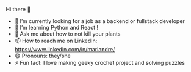 Hi there 👋


- 🔭 I’m currently looking for a job as a backend or fullstack developer
- 🌱 I’m learning Python and React !
- 💬 Ask me about how to not kill your plants
- 📫 How to reach me on LinkedIn: https://www.linkedin.com/in/marlandre/
- 😄 Pronouns: they/she
- ⚡ Fun fact: I love making geeky crochet project and solving puzzles
